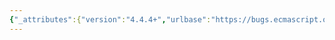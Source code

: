 ```yaml
---
{"_attributes":{"version":"4.4.4+","urlbase":"https://bugs.ecmascript.org/","maintainer":"dherman@mozilla.com"},"bug":{"bug_id":2170,"creation_ts":"2013-11-02 03:23:00 -0700","short_desc":"22.2.3.32 get % TypedArray%.prototype [ @@toStringTag ]: Missing .name for symbol-valued accessor","delta_ts":"2013-11-08 13:09:41 -0800","product":"Draft for 6th Edition","component":"technical issue","version":"Rev 20: October 28, 2013 Draft","rep_platform":"All","op_sys":"All","bug_status":"RESOLVED","resolution":"FIXED","priority":"Normal","bug_severity":"normal","everconfirmed":true,"reporter":{"uid":"andrebargull","name":"André Bargull"},"assigned_to":{"uid":"allen","name":"Allen Wirfs-Brock"},"long_desc":[{"commentid":6371,"comment_count":0,"who":{"uid":"andrebargull","name":"André Bargull"},"bug_when":"2013-11-02 03:23:18 -0700","thetext":"22.2.3.32 get % TypedArray%.prototype [ @@toStringTag ]:\n\n- Missing .name description"},{"commentid":6398,"comment_count":1,"who":{"uid":"allen","name":"Allen Wirfs-Brock"},"bug_when":"2013-11-02 16:50:28 -0700","thetext":"fixed in rev21 editor's draft"},{"commentid":6604,"comment_count":2,"who":{"uid":"allen","name":"Allen Wirfs-Brock"},"bug_when":"2013-11-08 13:09:41 -0800","thetext":"fixed in rev21 draft"}]}}
---
```

